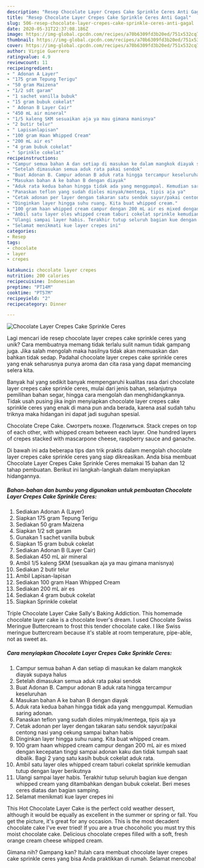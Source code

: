 ```yaml
---
description: "Resep Chocolate Layer Crepes Cake Sprinkle Ceres Anti Gagal"
title: "Resep Chocolate Layer Crepes Cake Sprinkle Ceres Anti Gagal"
slug: 506-resep-chocolate-layer-crepes-cake-sprinkle-ceres-anti-gagal
date: 2020-05-31T22:37:08.186Z
image: https://img-global.cpcdn.com/recipes/a70b6309fd3b20ed/751x532cq70/chocolate-layer-crepes-cake-sprinkle-ceres-foto-resep-utama.jpg
thumbnail: https://img-global.cpcdn.com/recipes/a70b6309fd3b20ed/751x532cq70/chocolate-layer-crepes-cake-sprinkle-ceres-foto-resep-utama.jpg
cover: https://img-global.cpcdn.com/recipes/a70b6309fd3b20ed/751x532cq70/chocolate-layer-crepes-cake-sprinkle-ceres-foto-resep-utama.jpg
author: Virgie Guerrero
ratingvalue: 4.9
reviewcount: 11
recipeingredient:
- " Adonan A Layer"
- "175 gram Tepung Terigu"
- "50 gram Maizena"
- "1/2 sdt garam"
- "1 sachet vanilla bubuk"
- "15 gram bubuk cokelat"
- " Adonan B Layer Cair"
- "450 mL air mineral"
- "1/5 kaleng SKM sesuaikan aja ya mau gimana manisnya"
- "2 butir telur"
- " Lapisanlapisan"
- "100 gram Haan Whipped Cream"
- "200 mL air es"
- "4 gram bubuk cokelat"
- " Sprinkle cokelat"
recipeinstructions:
- "Campur semua bahan A dan setiap di masukan ke dalam mangkok diayak supaya halus"
- "Setelah dimasukan semua aduk rata pakai sendok"
- "Buat Adonan B. Campur adonan B aduk rata hingga tercampur keseluruhan"
- "Masukan bahan A ke bahan B dengan diayak"
- "Aduk rata kedua bahan hingga tidak ada yang menggumpal. Kemudian saring adonan."
- "Panaskan teflon yang sudah dioles minyak/mentega, tipis aja ya"
- "Cetak adonan per layer dengan takaran satu sendok sayur/pakai centong nasi yang cekung sampai bahan habis"
- "Dinginkan layer hingga suhu ruang. Kita buat whipped cream."
- "100 gram haan whipped cream campur dengan 200 mL air es mixed dengan kecepatan tinggi sampai adonan kaku dan tidak tumpah saat dibalik. Bagi 2 yang satu kasih bubuk cokelat aduk rata."
- "Ambil satu layer oles whipped cream taburi cokelat sprinkle kemudian tutup dengan layer berikutnya"
- "Ulangi sampai layer habis. Terakhir tutup seluruh bagian kue dengan whipped cream yang ditambahkan dengan bubuk cokelat. Beri meses ceres diatas dan bagian samping."
- "Selamat menikmati kue layer crepes ini"
categories:
- Resep
tags:
- chocolate
- layer
- crepes

katakunci: chocolate layer crepes 
nutrition: 200 calories
recipecuisine: Indonesian
preptime: "PT14M"
cooktime: "PT57M"
recipeyield: "2"
recipecategory: Dinner

---
```



![Chocolate Layer Crepes Cake Sprinkle Ceres](https://img-global.cpcdn.com/recipes/a70b6309fd3b20ed/751x532cq70/chocolate-layer-crepes-cake-sprinkle-ceres-foto-resep-utama.jpg)

Lagi mencari ide resep chocolate layer crepes cake sprinkle ceres yang unik? Cara membuatnya memang tidak terlalu sulit namun tidak gampang juga. Jika salah mengolah maka hasilnya tidak akan memuaskan dan bahkan tidak sedap. Padahal chocolate layer crepes cake sprinkle ceres yang enak seharusnya punya aroma dan cita rasa yang dapat memancing selera kita.

Banyak hal yang sedikit banyak mempengaruhi kualitas rasa dari chocolate layer crepes cake sprinkle ceres, mulai dari jenis bahan, selanjutnya pemilihan bahan segar, hingga cara mengolah dan menghidangkannya. Tidak usah pusing jika ingin menyiapkan chocolate layer crepes cake sprinkle ceres yang enak di mana pun anda berada, karena asal sudah tahu triknya maka hidangan ini dapat jadi suguhan spesial.

Chocolate Crepe Cake. Смотреть позже. Поделиться. Stack crepes on top of each other, with whipped cream between each layer. One hundred layers of crepes stacked with mascarpone cheese, raspberry sauce and ganache.


Di bawah ini ada beberapa tips dan trik praktis dalam mengolah chocolate layer crepes cake sprinkle ceres yang siap dikreasikan. Anda bisa membuat Chocolate Layer Crepes Cake Sprinkle Ceres memakai 15 bahan dan 12 tahap pembuatan. Berikut ini langkah-langkah dalam menyiapkan hidangannya.

<!--inarticleads1-->

##### Bahan-bahan dan bumbu yang digunakan untuk pembuatan Chocolate Layer Crepes Cake Sprinkle Ceres:

1. Sediakan  Adonan A (Layer)
1. Siapkan 175 gram Tepung Terigu
1. Sediakan 50 gram Maizena
1. Siapkan 1/2 sdt garam
1. Gunakan 1 sachet vanilla bubuk
1. Siapkan 15 gram bubuk cokelat
1. Sediakan  Adonan B (Layer Cair)
1. Sediakan 450 mL air mineral
1. Ambil 1/5 kaleng SKM (sesuaikan aja ya mau gimana manisnya)
1. Sediakan 2 butir telur
1. Ambil  Lapisan-lapisan
1. Sediakan 100 gram Haan Whipped Cream
1. Sediakan 200 mL air es
1. Sediakan 4 gram bubuk cokelat
1. Siapkan  Sprinkle cokelat


Triple Chocolate Layer Cake Sally&#39;s Baking Addiction. This homemade chocolate layer cake is a chocolate lover&#39;s dream. I used Chocolate Swiss Meringue Buttercream to frost this tender chocolate cake. I like Swiss meringue buttercream because it&#39;s stable at room temperature, pipe-able, not as sweet as. 

<!--inarticleads2-->

##### Cara menyiapkan Chocolate Layer Crepes Cake Sprinkle Ceres:

1. Campur semua bahan A dan setiap di masukan ke dalam mangkok diayak supaya halus
1. Setelah dimasukan semua aduk rata pakai sendok
1. Buat Adonan B. Campur adonan B aduk rata hingga tercampur keseluruhan
1. Masukan bahan A ke bahan B dengan diayak
1. Aduk rata kedua bahan hingga tidak ada yang menggumpal. Kemudian saring adonan.
1. Panaskan teflon yang sudah dioles minyak/mentega, tipis aja ya
1. Cetak adonan per layer dengan takaran satu sendok sayur/pakai centong nasi yang cekung sampai bahan habis
1. Dinginkan layer hingga suhu ruang. Kita buat whipped cream.
1. 100 gram haan whipped cream campur dengan 200 mL air es mixed dengan kecepatan tinggi sampai adonan kaku dan tidak tumpah saat dibalik. Bagi 2 yang satu kasih bubuk cokelat aduk rata.
1. Ambil satu layer oles whipped cream taburi cokelat sprinkle kemudian tutup dengan layer berikutnya
1. Ulangi sampai layer habis. Terakhir tutup seluruh bagian kue dengan whipped cream yang ditambahkan dengan bubuk cokelat. Beri meses ceres diatas dan bagian samping.
1. Selamat menikmati kue layer crepes ini


This Hot Chocolate Layer Cake is the perfect cold weather dessert, although it would be equally as excellent in the summer or spring or fall. You get the picture, it&#39;s great for any occasion. This is the most decadent chocolate cake I&#39;ve ever tried! If you are a true chocoholic you must try this moist chocolate cake. Delicious chocolate crepes filled with a soft, fresh orange cream cheese whipped cream. 

Gimana nih? Gampang kan? Itulah cara membuat chocolate layer crepes cake sprinkle ceres yang bisa Anda praktikkan di rumah. Selamat mencoba!
